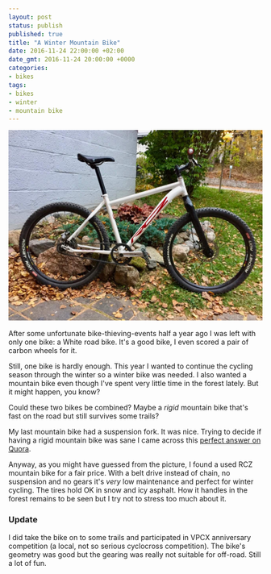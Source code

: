 ```yaml
---
layout: post
status: publish
published: true
title: "A Winter Mountain Bike"
date: 2016-11-24 22:00:00 +02:00
date_gmt: 2016-11-24 20:00:00 +0000
categories:
- bikes
tags:
- bikes
- winter
- mountain bike
---
```


<img src="/images/2016/11/rcz-race-ra.jpg" alt="RCZ Race RA" width="686" />

After some unfortunate bike-thieving-events half a year ago I was left with
only one bike: a White road bike. It's a good bike, I even scored a pair of
carbon wheels for it.

Still, one bike is hardly enough. This year I wanted to continue the cycling
season through the winter so a winter bike was needed. I also wanted a mountain
bike even though I've spent very little time in the forest lately. But it might
happen, you know?

Could these two bikes be combined? Maybe a *rigid* mountain bike that's fast on
the road but still survives some trails?

My last mountain bike had a suspension fork. It was nice. Trying to decide if
having a rigid mountain bike was sane I came across this <a href="https://qr.ae/pYNt7a">perfect answer on Quora</a>.

Anyway, as you might have guessed from the picture, I found a used RCZ mountain
bike for a fair price. With a belt drive instead of chain, no suspension and no 
gears it's *very* low maintenance and perfect for winter cycling. The tires
hold OK in snow and icy asphalt. How it handles in the forest remains to be
seen but I try not to stress too much about it.

### Update

I did take the bike on to some trails and participated in VPCX anniversary
competition (a local, not so serious cyclocross competition). The bike's
geometry was good but the gearing was really not suitable for off-road. Still a
lot of fun.